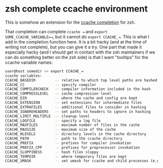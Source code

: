 # zsh complete ccache environment

This is somehow an extension for the [ccache
completion](https://github.com/pseyfert/zsh-complete-ccache-environment/blob/master/_export)
for zsh.

That completion can complete `ccache ⇥` and `export SOME_CCACHE_VARIABLE=⇥`,
but it cannot do `export CCACHE_⇥`. This is what I add in the completion
function here. It is a bit hacky (and at the time of writing not complete), but
you can give it a try. One part that made it especially hacky (and I should get
in contact with the zsh maintainers if we can do something better on the zsh
side) is that I want "tooltips" for the ccache variable names:

```sh
user@host somedir >> export CCACHE_⇥
ccache variables:
CCACHE_BASEDIR         -- relative to which top level paths are hashed
CCACHE_CC              -- specify compiler
CCACHE_COMPILERCHECK   -- compiler information included in the hash
CCACHE_COMPRESSLEVEL   -- cache compression level
CCACHE_DIR             -- where the cache and config are kept
CCACHE_EXTENSION       -- set extensions for intermediate files
CCACHE_EXTRAFILES      -- additional files to consider in hashing
CCACHE_IGNOREHEADERS   -- set paths to headers to ignore in hashing
CCACHE_LIMIT_MULTIPLE  -- cleanup level
CCACHE_LOGFILE         -- specify a log file
CCACHE_MAXFILES        -- maximum number of files in the cache
CCACHE_MAXSIZE         -- maximum size of the cache
CCACHE_NLEVELS         -- directory levels in the cache directory
CCACHE_PATH            -- path to the ccache directory
CCACHE_PREFIX          -- prefixes for compiler invokation
CCACHE_PREFIX_CPP      -- prefixes for preprocessor invokation
CCACHE_SLOPPINESS      -- hash files sloppy
CCACHE_TEMPDIR         -- where temporary files are kept
CCACHE_UMASK           -- set umask for ccache and child processes (e.g. for sharing cache)
```
